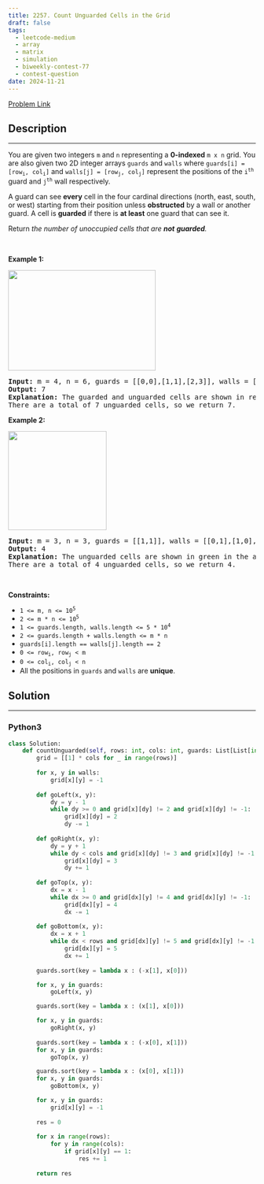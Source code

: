 ```yaml
---
title: 2257. Count Unguarded Cells in the Grid
draft: false
tags: 
  - leetcode-medium
  - array
  - matrix
  - simulation
  - biweekly-contest-77
  - contest-question
date: 2024-11-21
---
```


[Problem Link](https://leetcode.com/problems/count-unguarded-cells-in-the-grid/)

## Description

---
<p>You are given two integers <code>m</code> and <code>n</code> representing a <strong>0-indexed</strong> <code>m x n</code> grid. You are also given two 2D integer arrays <code>guards</code> and <code>walls</code> where <code>guards[i] = [row<sub>i</sub>, col<sub>i</sub>]</code> and <code>walls[j] = [row<sub>j</sub>, col<sub>j</sub>]</code> represent the positions of the <code>i<sup>th</sup></code> guard and <code>j<sup>th</sup></code> wall respectively.</p>

<p>A guard can see <b>every</b> cell in the four cardinal directions (north, east, south, or west) starting from their position unless <strong>obstructed</strong> by a wall or another guard. A cell is <strong>guarded</strong> if there is <strong>at least</strong> one guard that can see it.</p>

<p>Return<em> the number of unoccupied cells that are <strong>not</strong> <strong>guarded</strong>.</em></p>

<p>&nbsp;</p>
<p><strong class="example">Example 1:</strong></p>
<img alt="" src="https://assets.leetcode.com/uploads/2022/03/10/example1drawio2.png" style="width: 300px; height: 204px;" />
<pre>
<strong>Input:</strong> m = 4, n = 6, guards = [[0,0],[1,1],[2,3]], walls = [[0,1],[2,2],[1,4]]
<strong>Output:</strong> 7
<strong>Explanation:</strong> The guarded and unguarded cells are shown in red and green respectively in the above diagram.
There are a total of 7 unguarded cells, so we return 7.
</pre>

<p><strong class="example">Example 2:</strong></p>
<img alt="" src="https://assets.leetcode.com/uploads/2022/03/10/example2drawio.png" style="width: 200px; height: 201px;" />
<pre>
<strong>Input:</strong> m = 3, n = 3, guards = [[1,1]], walls = [[0,1],[1,0],[2,1],[1,2]]
<strong>Output:</strong> 4
<strong>Explanation:</strong> The unguarded cells are shown in green in the above diagram.
There are a total of 4 unguarded cells, so we return 4.
</pre>

<p>&nbsp;</p>
<p><strong>Constraints:</strong></p>

<ul>
	<li><code>1 &lt;= m, n &lt;= 10<sup>5</sup></code></li>
	<li><code>2 &lt;= m * n &lt;= 10<sup>5</sup></code></li>
	<li><code>1 &lt;= guards.length, walls.length &lt;= 5 * 10<sup>4</sup></code></li>
	<li><code>2 &lt;= guards.length + walls.length &lt;= m * n</code></li>
	<li><code>guards[i].length == walls[j].length == 2</code></li>
	<li><code>0 &lt;= row<sub>i</sub>, row<sub>j</sub> &lt; m</code></li>
	<li><code>0 &lt;= col<sub>i</sub>, col<sub>j</sub> &lt; n</code></li>
	<li>All the positions in <code>guards</code> and <code>walls</code> are <strong>unique</strong>.</li>
</ul>


## Solution

---
### Python3
``` py title='count-unguarded-cells-in-the-grid'
class Solution:
    def countUnguarded(self, rows: int, cols: int, guards: List[List[int]], walls: List[List[int]]) -> int:
        grid = [[1] * cols for _ in range(rows)]
        
        for x, y in walls:
            grid[x][y] = -1
            
        def goLeft(x, y):
            dy = y - 1
            while dy >= 0 and grid[x][dy] != 2 and grid[x][dy] != -1:
                grid[x][dy] = 2
                dy -= 1
        
        def goRight(x, y):
            dy = y + 1
            while dy < cols and grid[x][dy] != 3 and grid[x][dy] != -1:
                grid[x][dy] = 3
                dy += 1
                
        def goTop(x, y):
            dx = x - 1
            while dx >= 0 and grid[dx][y] != 4 and grid[dx][y] != -1:
                grid[dx][y] = 4
                dx -= 1
                
        def goBottom(x, y):
            dx = x + 1
            while dx < rows and grid[dx][y] != 5 and grid[dx][y] != -1:
                grid[dx][y] = 5
                dx += 1
    
        guards.sort(key = lambda x : (-x[1], x[0]))

        for x, y in guards:
            goLeft(x, y)

        guards.sort(key = lambda x : (x[1], x[0]))

        for x, y in guards:
            goRight(x, y)
        
        guards.sort(key = lambda x : (-x[0], x[1]))
        for x, y in guards:
            goTop(x, y)

        guards.sort(key = lambda x : (x[0], x[1]))
        for x, y in guards:
            goBottom(x, y)

        for x, y in guards:
            grid[x][y] = -1
        
        res = 0
        
        for x in range(rows):
            for y in range(cols):
                if grid[x][y] == 1:
                    res += 1
        
        return res
```

